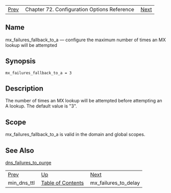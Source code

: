 |     |     |     |
| --- | --- | --- |
| [Prev](conf.ref.min_dns_ttl)  | Chapter 72. Configuration Options Reference |  [Next](conf.ref.mx_failures_to_delay) |

<a name="conf.ref.mx_failures_fallback_to_a"></a>
## Name

mx_failures_fallback_to_a — configure the maximum number of times an MX lookup will be attempted

## Synopsis

`mx_failures_fallback_to_a = 3`

<a name="idp25592096"></a>
## Description

The number of times an MX lookup will be attempted before attempting an A lookup. The default value is "3".

<a name="idp25594000"></a>
## Scope

mx_failures_fallback_to_a is valid in the domain and global scopes.

<a name="idp25595856"></a>
## See Also

[dns_failures_to_purge](conf.ref.dns_failures_to_purge "dns_failures_to_purge")

|     |     |     |
| --- | --- | --- |
| [Prev](conf.ref.min_dns_ttl)  | [Up](config.options.ref) |  [Next](conf.ref.mx_failures_to_delay) |
| min_dns_ttl  | [Table of Contents](index) |  mx_failures_to_delay |


